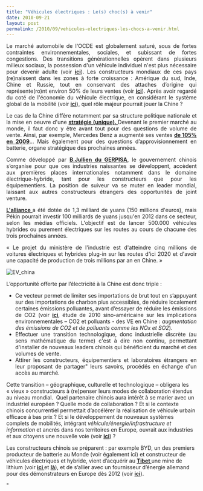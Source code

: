 ```yaml
---
title: "Véhicules électriques : Le(s) choc(s) à venir"
date: 2010-09-21
layout: post
permalink: /2010/09/vehicules-electriques-les-chocs-a-venir.html
---
```


<p style="text-align: justify">Le marché automobile de l'OCDE est globalement saturé, sous de fortes contraintes environnementales, sociales, et subissant de fortes congestions. Des transitions générationnelles opèrent dans plusieurs milieux sociaux, la possession d'un véhicule individuel n'est plus nécessaire pour devenir adulte (voir <strong><a href="/2009/11/le-passage-de-lobjet-vehicule-aux-services-de-mobilite-une-chance.html" target="_blank">ici</a></strong>). Les constructeurs mondiaux de ces pays (re)naissent dans les zones à forte croissance : Amérique du sud, Inde, Chine et Russie, tout en conservant des attaches d’origine qui représente(ro)nt environ 50% de leurs ventes (voir <strong><a href="http://www.lemonde.fr/depeches/2010/09/20/renault-pourrait-realiser-50-des-ventes-hors-d-europe-en-2013_3234_439_43427747.html" target="_blank">ici</a></strong>). Après avoir regardé du coté de l'économie du véhicule électrique, en considérant le système global de la mobilité (voir <strong><a href="/2010/08/valeurs-residuelles-des-vehicules-electriques-pour-qui-comment-sera-vendu-le-ve-pour-quelles-perform.html" target="_blank">ici</a></strong>), quel rôle majeur pourrait jouer la Chine ?</p> <p style="text-align: justify">Le cas de la Chine diffère notamment par sa structure politique nationale et la mise en oeuvre d'une <strong><a href="http://online.wsj.com/article/SB10001424052748704394704575495480368918268.html?mod=WSJ_hpp_LEFTWhatsNewsCollection#printMode" target="_blank">stratégie (unique). </a></strong>Devenant le premier marché au monde, il faut donc y être avant tout pour des questions de volume de vente. Ainsi, par exemple, Mercedes Benz a augmenté ses ventes <strong><a href="http://www.emercedesbenz.com/autos/mercedes-benz/corporate-news/mercedes-benz-continues-growth-in-china-with-e-class/" target="_blank">de 105% en 2009</a></strong>… Mais également pour des questions d’approvisionnement en batterie, organe stratégique des prochaines années.</p> <p style="text-align: justify">Comme développé par <strong><a href="http://leblog.gerpisa.org/node/1084" target="_blank">B.Jullien du GERPISA</a></strong>, le gouvernement chinois s’organise pour que ces industries naissantes se développent, accèdent aux premières places internationales notamment dans le domaine électrique-hybride, tant pour les constructeurs que pour les équipementiers. La position de suiveur va se muter en leader mondial, laissant aux autres constructeurs étrangers des opportunités de joint venture.</p> <p style="text-align: justify"> </p>  <!--more-->   <p style="text-align: justify"><strong><a href="http://www.lemonde.fr/planete/article/2010/09/09/la-chine-parie-sur-les-vehicules-verts-pour-developper-ses-moyens-de-transport_1408882_3244.html" target="_blank">L'alliance </a></strong>a été dotée de 1,3 milliard de yuans (150 millions d'euros), mais Pékin pourrait investir 100 milliards de yuans jusqu'en 2012 dans ce secteur, selon les médias officiels. L'objectif est de lancer 500.000 véhicules hybrides ou purement électriques sur les routes au cours de chacune des trois prochaines années.</p> <p style="text-align: justify">« Le projet du ministère de l'industrie est d'atteindre cinq millions de voitures électriques et hybrides plug-in sur les routes d'ici 2020 et d'avoir une capacité de production de trois millions par an en Chine. »</p> <p style="text-align: justify"><img alt="EV_china" src="/wp-content/uploads/sites/6/old/6a0120a66d2ad4970b0133f46c6cea970b-500wi.gif" style="margin-left: auto;margin-right: auto" title="EV_china" /></p> <p style="text-align: justify">L’opportunité offerte par l’électricité à la Chine est donc triple :</p> <ul style="text-align: justify"> <li>Ce vecteur permet de limiter ses importations de brut tout en s’appuyant sur des importations de charbon plus accessibles, de réduire localement certaines émissions polluantes, avant d’essayer de réduire les émissions de CO2 (voir <strong><a href="http://pubs.acs.org/doi/pdf/10.1021/es100520c" target="_blank">ici</a></strong>, étude de 2010 sino-américaine sur les implications environnementales – CO2 et polluants - des VE en Chine : <em>augmentation des émissions de CO2 et de polluants comme les NOx et SO2</em>).</li> <li>Effectuer une transition technologique, donc industrielle discrète (au sens mathématique du terme) c'est à dire non continu, permettant d'installer de nouveaux leaders chinois qui bénéficient du marché et des volumes de vente.</li> <li>Attirer les constructeurs, équipementiers et laboratoires étrangers en leur proposant de partager" leurs savoirs, procédés en échange d'un accès au marché. </li> </ul> <p style=""text-align: justify"">Cette transition – géographique, culturelle et technologique – obligera les « vieux » constructeurs à (re)penser leurs modes de collaboration étendus au niveau mondial.  Quel partenaire chinois aura intérêt à se marier avec un industriel européen ? Quelle mode de collaboration ? Et si le contexte chinois concurrentiel permettait d’accélérer la réalisation de véhicule urbain efficace à bas prix ? Et si le développement de nouveaux systèmes complets de mobilités, intégrant <em>véhicule/énergie/infrastructure et information</em> et ancrés dans nos territoires en Europe, ouvrait aux industries et aux citoyens une nouvelle voie (voir <strong><a href=""/2010/06/metanote-tdf-6-quelle-plate-forme-pour-concevoir-et-realiser-le-premier-systeme-de-mobilite-20.html"" target=""_blank"">ici</a></strong>) ?</p> <p style=""text-align: justify"">Les constructeurs chinois se préparent : par exemple BYD, un des premiers producteur de batterie au Monde (voir également ici) et constructeur de véhicules électriques et hybride, vient d’acquérir au <strong><a href=""http://www.bing.com/maps/default.aspx?where1=Shigatse,+Tibet&FORM=LMIEMN"" target=""_blank"">Tibet </a></strong>une mine de lithium (voir <strong><a href=""http://finance.yahoo.com/news/Chinas-BYD-buys-stake-in-apf-4266081224.html?x=0&.v=1"" target=""_blank"">ici </a></strong>et <strong><a href="" /2010/06/matieres-premieres-grands-changements-et-nouvelles-faiblesses.html"" target=""_blank"">là</a></strong>), et de s’allier avec un fournisseur d’énergie allemand pour des démonstrateurs en Europe dès 2012 (voir <strong><a href=""http://auto.nouvelobs.com/actualites/10330/byd/breve.html"" target=""_blank"">ici</a></strong>).</p>"